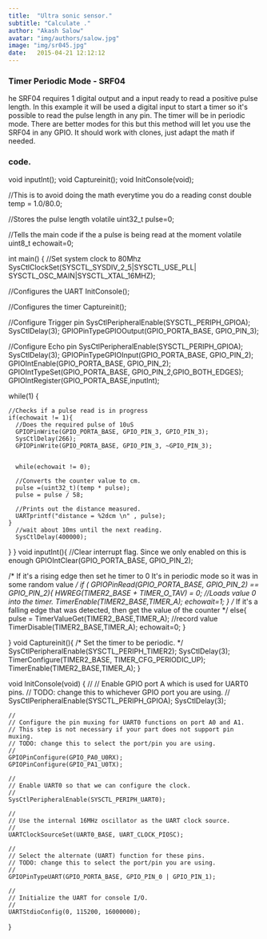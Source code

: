 ```yaml
---
title:  "Ultra sonic sensor."
subtitle: "Calculate ."
author: "Akash Salow"
avatar: "img/authors/salow.jpg"
image: "img/sr045.jpg"
date:   2015-04-21 12:12:12
---
```


### Timer Periodic Mode - SRF04
he SRF04 requires 1 digital output and a input ready to read a positive pulse length. In this example it will be used a digital input to start a timer so it's possible to read the pulse length in any pin.
    The timer will be in periodic mode. There are better modes for this but this method will let you use the SRF04 in any GPIO. It should work with clones, just adapt the math if needed.

### code.




void inputInt();
void Captureinit();
void InitConsole(void);

//This is to avoid doing the math everytime you do a reading
const double temp = 1.0/80.0;

//Stores the pulse length
volatile uint32_t pulse=0;

//Tells the main code if the a pulse is being read at the moment
volatile uint8_t echowait=0;

int main()
{
 //Set system clock to 80Mhz
  SysCtlClockSet(SYSCTL_SYSDIV_2_5|SYSCTL_USE_PLL|
	SYSCTL_OSC_MAIN|SYSCTL_XTAL_16MHZ);

  //Configures the UART
  InitConsole();

  //Configures the timer
  Captureinit();

  //Configure Trigger pin
  SysCtlPeripheralEnable(SYSCTL_PERIPH_GPIOA);
  SysCtlDelay(3);
  GPIOPinTypeGPIOOutput(GPIO_PORTA_BASE, GPIO_PIN_3);

  //Configure Echo pin
  SysCtlPeripheralEnable(SYSCTL_PERIPH_GPIOA);
  SysCtlDelay(3);
  GPIOPinTypeGPIOInput(GPIO_PORTA_BASE, GPIO_PIN_2);
  GPIOIntEnable(GPIO_PORTA_BASE, GPIO_PIN_2);
  GPIOIntTypeSet(GPIO_PORTA_BASE, GPIO_PIN_2,GPIO_BOTH_EDGES);
  GPIOIntRegister(GPIO_PORTA_BASE,inputInt);


  while(1)
  {

    //Checks if a pulse read is in progress
    if(echowait != 1){
      //Does the required pulse of 10uS
      GPIOPinWrite(GPIO_PORTA_BASE, GPIO_PIN_3, GPIO_PIN_3);
      SysCtlDelay(266);
      GPIOPinWrite(GPIO_PORTA_BASE, GPIO_PIN_3, ~GPIO_PIN_3);

      
      while(echowait != 0);

      //Converts the counter value to cm.
      pulse =(uint32_t)(temp * pulse);
      pulse = pulse / 58;

      //Prints out the distance measured.
      UARTprintf("distance = %2dcm \n" , pulse);
    }
      //wait about 10ms until the next reading.
      SysCtlDelay(400000);


  }
}
void inputInt(){
  //Clear interrupt flag. Since we only enabled on this is enough
  GPIOIntClear(GPIO_PORTA_BASE, GPIO_PIN_2);

  /*
    If it's a rising edge then set he timer to 0
    It's in periodic mode so it was in some random value
  */
  if ( GPIOPinRead(GPIO_PORTA_BASE, GPIO_PIN_2) == GPIO_PIN_2){
	HWREG(TIMER2_BASE + TIMER_O_TAV) = 0; //Loads value 0 into the timer.
    TimerEnable(TIMER2_BASE,TIMER_A);
    echowait=1;
  }
  /*
    If it's a falling edge that was detected, then get the value of the counter
  */
  else{
    pulse = TimerValueGet(TIMER2_BASE,TIMER_A); //record value
    TimerDisable(TIMER2_BASE,TIMER_A);
    echowait=0;
  }


}
void Captureinit(){
  /*
    Set the timer to be periodic.
  */
  SysCtlPeripheralEnable(SYSCTL_PERIPH_TIMER2);
  SysCtlDelay(3);
  TimerConfigure(TIMER2_BASE, TIMER_CFG_PERIODIC_UP);
  TimerEnable(TIMER2_BASE,TIMER_A);
}

void InitConsole(void)
{
    //
    // Enable GPIO port A which is used for UART0 pins.
    // TODO: change this to whichever GPIO port you are using.
    //
    SysCtlPeripheralEnable(SYSCTL_PERIPH_GPIOA);
    SysCtlDelay(3);

    //
    // Configure the pin muxing for UART0 functions on port A0 and A1.
    // This step is not necessary if your part does not support pin muxing.
    // TODO: change this to select the port/pin you are using.
    //
    GPIOPinConfigure(GPIO_PA0_U0RX);
    GPIOPinConfigure(GPIO_PA1_U0TX);

    //
    // Enable UART0 so that we can configure the clock.
    //
    SysCtlPeripheralEnable(SYSCTL_PERIPH_UART0);

    //
    // Use the internal 16MHz oscillator as the UART clock source.
    //
    UARTClockSourceSet(UART0_BASE, UART_CLOCK_PIOSC);

    //
    // Select the alternate (UART) function for these pins.
    // TODO: change this to select the port/pin you are using.
    //
    GPIOPinTypeUART(GPIO_PORTA_BASE, GPIO_PIN_0 | GPIO_PIN_1);

    //
    // Initialize the UART for console I/O.
    //
    UARTStdioConfig(0, 115200, 16000000);

}

